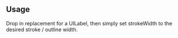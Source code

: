 Usage
-----

Drop in replacement for a UILabel, then simply set strokeWidth to the desired stroke / outline width.
